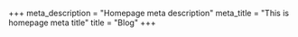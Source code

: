 +++
meta_description = "Homepage meta description"
meta_title = "This is homepage meta title"
title = "Blog"
+++
